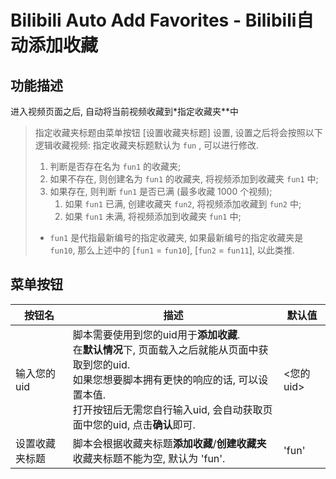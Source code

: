 # Bilibili Auto Add Favorites - Bilibili自动添加收藏

## 功能描述

进入视频页面之后, 自动将当前视频收藏到*指定收藏夹\**中

> 指定收藏夹标题由菜单按钮 [设置收藏夹标题] 设置, 设置之后将会按照以下逻辑收藏视频:
> 指定收藏夹标题默认为 `fun` , 可以进行修改.
>
> 1. 判断是否存在名为 `fun1` 的收藏夹;
> 2. 如果不存在, 则创建名为 `fun1` 的收藏夹, 将视频添加到收藏夹 `fun1` 中;
> 3. 如果存在, 则判断 `fun1` 是否已满 (最多收藏 1000 个视频);
>    1. 如果 `fun1` 已满, 创建收藏夹 `fun2`, 将视频添加收藏到 `fun2` 中;
>    2. 如果 `fun1` 未满, 将视频添加到收藏夹 `fun1` 中;
>
> - `fun1` 是代指最新编号的指定收藏夹, 如果最新编号的指定收藏夹是 `fun10`, 那么上述中的 [`fun1` = `fun10`], [`fun2` = `fun11`], 以此类推.

## 菜单按钮

| 按钮名         | 描述                                                         | 默认值    |
| -------------- | ------------------------------------------------------------ | --------- |
| 输入您的uid    | 脚本需要使用到您的uid用于**添加收藏**. <br />在**默认情况**下, 页面载入之后就能从页面中获取到您的uid. <br />如果您想要脚本拥有更快的响应的话, 可以设置本值. <br />打开按钮后无需您自行输入uid, 会自动获取页面中您的uid, 点击**确认**即可. | <您的uid> |
| 设置收藏夹标题 | 脚本会根据收藏夹标题**添加收藏**/**创建收藏夹**<br />收藏夹标题不能为空, 默认为 'fun'. | 'fun'     |
